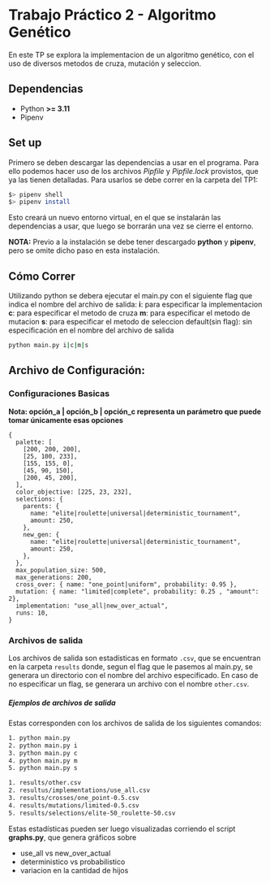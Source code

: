 # Trabajo Práctico 2 - Algoritmo Genético

En este TP se explora la implementacion de un algoritmo genético, con el uso de diversos metodos
de cruza, mutación y seleccion.

## Dependencias

- Python **>= 3.11**
- Pipenv

## Set up

Primero se deben descargar las dependencias a usar en el programa. Para ello podemos hacer uso de los archivos _Pipfile_ y _Pipfile.lock_ provistos, que ya las tienen detalladas. Para usarlos se debe correr en la carpeta del TP1:

```bash
$> pipenv shell
$> pipenv install
```

Esto creará un nuevo entorno virtual, en el que se instalarán las dependencias a usar, que luego se borrarán una vez se cierre el entorno.

**NOTA:** Previo a la instalación se debe tener descargado **python** y **pipenv**, pero se omite dicho paso en esta instalación.

## Cómo Correr

Utilizando python se debera ejecutar el main.py con el siguiente flag que indica el nombre del archivo de salida:
**i**: para especificar la implementacion
**c**: para especificar el metodo de cruza
**m**: para especificar el metodo de mutacion
**s**: para especificar el metodo de seleccion
default(sin flag): sin especificación en el nombre del archivo de salida

```bash
python main.py i|c|m|s
```

## Archivo de Configuración:

### Configuraciones Basicas

**Nota: opción_a | opción_b | opción_c representa un parámetro que puede tomar únicamente esas opciones**

```json5
{
  palette: [
    [200, 200, 200],
    [25, 100, 233],
    [155, 155, 0],
    [45, 90, 150],
    [200, 45, 200],
  ],
  color_objective: [225, 23, 232],
  selections: {
    parents: {
      name: "elite|roulette|universal|deterministic_tournament",
      amount: 250,
    },
    new_gen: {
      name: "elite|roulette|universal|deterministic_tournament",
      amount: 250,
    },
  },
  max_population_size: 500,
  max_generations: 200,
  cross_over: { name: "one_point|uniform", probability: 0.95 },
  mutation: { name: "limited|complete", probability: 0.25 , "amount": 2},
  implementation: "use_all|new_over_actual",
  runs: 10,
}
```

### Archivos de salida

Los archivos de salida son estadísticas en formato `.csv`, que se encuentran en la carpeta `results` donde, segun el flag que le pasemos al main.py, se generara un directorio con el nombre del archivo especificado. En caso de no especificar un flag, se generara un archivo con el nombre `other.csv`.

##### Ejemplos de archivos de salida

Estas corresponden con los archivos de salida de los siguientes comandos:

```bash
1. python main.py
2. python main.py i
3. python main.py c
4. python main.py m
5. python main.py s
```

```bash
1. results/other.csv
2. resultus/implementations/use_all.csv
3. results/crosses/one_point-0.5.csv
4. results/mutations/limited-0.5.csv
5. results/selections/elite-50_roulette-50.csv
```

Estas estadísticas pueden ser luego visualizadas corriendo el script **graphs.py**, que genera gráficos sobre

- use_all vs new_over_actual
- deterministico vs probabilistico
- variacion en la cantidad de hijos
